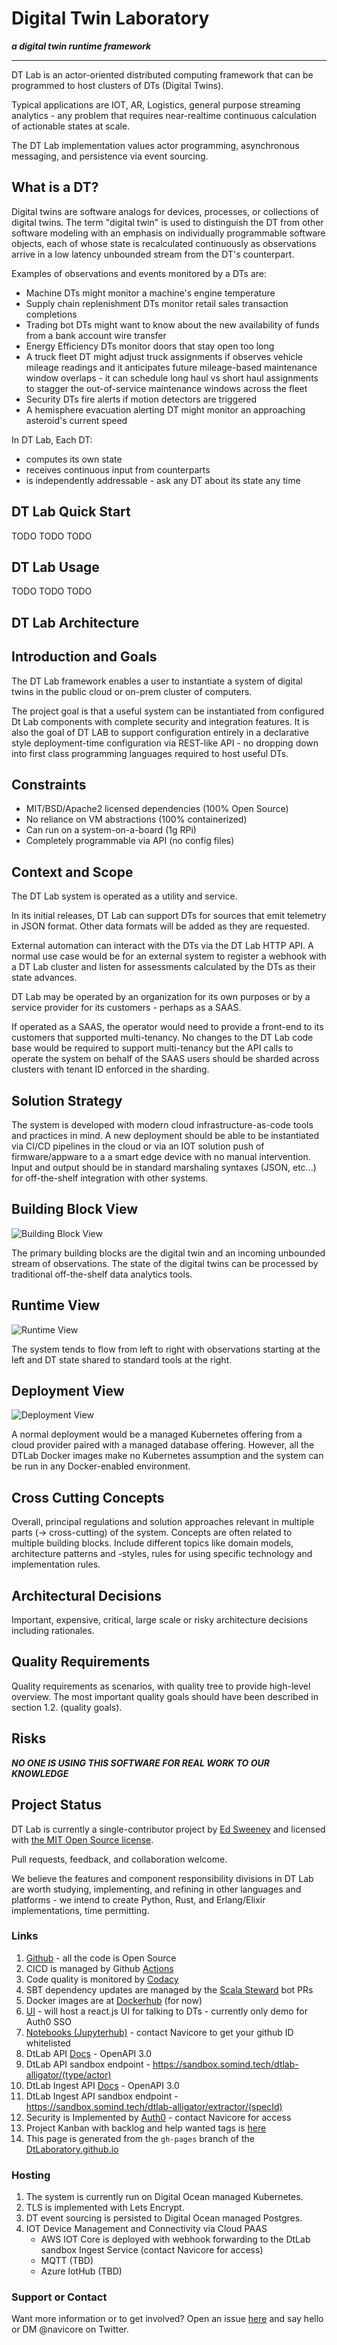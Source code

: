 Digital Twin Laboratory
============

***a digital twin runtime framework***

-------

DT Lab is an actor-oriented distributed computing framework that can be programmed
to host clusters of DTs (Digital Twins).

Typical applications are IOT, AR, Logistics, general purpose streaming analytics -
any problem that requires near-realtime continuous calculation of actionable
states at scale.

The DT Lab implementation values actor programming, asynchronous messaging, and
persistence via event sourcing.

## What is a DT?

Digital twins are software analogs for devices, processes, or collections of digital
twins.  The term "digital twin" is used to distinguish the DT from other software modeling
with an emphasis on individually programmable software objects, each of whose state is
recalculated continuously as observations arrive in a low latency unbounded stream from the DT's counterpart.

Examples of observations and events monitored by a DTs are:

  * Machine DTs might monitor a machine's engine temperature
  * Supply chain replenishment DTs monitor retail sales transaction completions
  * Trading bot DTs might want to know about the new availability of funds from a bank account wire transfer
  * Energy Efficiency DTs monitor doors that stay open too long
  * A truck fleet DT might adjust truck assignments if observes vehicle mileage readings and it anticipates future mileage-based maintenance window overlaps - it can schedule long haul vs short haul assignments to stagger the out-of-service maintenance windows across the fleet
  * Security DTs fire alerts if motion detectors are triggered
  * A hemisphere evacuation alerting DT might monitor an approaching asteroid's current speed

In DT Lab, Each DT:

  * computes its own state
  * receives continuous input from counterparts
  * is independently addressable - ask any DT about its state any time

## DT Lab Quick Start

TODO TODO TODO

## DT Lab Usage

TODO TODO TODO

## DT Lab Architecture

Introduction and Goals
-------

The DT Lab framework enables a user to instantiate a system of digital twins
in the public cloud or on-prem cluster of computers.

The project goal is that a useful system can be instantiated from configured
Dt Lab components with complete security and integration features.  It is
also the goal of DT LAB to support configuration entirely in a declarative
style deployment-time configuration via REST-like API - no dropping down into
first class programming languages required to host useful DTs.

Constraints
-------

* MIT/BSD/Apache2 licensed dependencies (100% Open Source)
* No reliance on VM abstractions (100% containerized)
* Can run on a system-on-a-board (1g RPi)
* Completely programmable via API (no config files)

Context and Scope
-------

The DT Lab system is operated as a utility and service.

In its initial releases, DT Lab can support DTs for sources that emit telemetry
in JSON format.  Other data formats will be added as they are requested.

External automation can interact with the DTs via the DT Lab HTTP API.
A normal use case would be for an external system to register a webhook with
a DT Lab cluster and listen for assessments calculated by the DTs as their
state advances.

DT Lab may be operated by an organization for its own purposes or by a
service provider for its customers - perhaps as a SAAS.

If operated as a SAAS, the operator would need to provide a front-end to
its customers that supported multi-tenancy.  No changes to the
DT Lab code base would be required to support multi-tenancy but the API calls
to operate the system on behalf of the SAAS users should be sharded across
clusters with tenant ID enforced in the sharding.

Solution Strategy
-------

The system is developed with modern cloud infrastructure-as-code tools and
practices in mind.  A new deployment should be able to be instantiated via
CI/CD pipelines in the cloud or via an IOT solution push of firmware/appware
to a a smart edge device with no manual intervention.  Input and output should
be in standard marshaling syntaxes (JSON, etc...) for off-the-shelf integration
with other systems.

Building Block View
-------

![Building Block View](diagrams/building_blocks_1.png)

The primary building blocks are the digital twin and an incoming unbounded
stream of observations. The state of the digital twins can be processed by
traditional off-the-shelf data analytics tools.

Runtime View
-------

![Runtime View](diagrams/runtime_1.png)

The system tends to flow from left to right with observations starting at the
left and DT state shared to standard tools at the right.


Deployment View
-------

![Deployment View](diagrams/deployment.png)

A normal deployment would be a managed Kubernetes offering from a cloud provider
paired with a managed database offering.  However, all the DTLab Docker images
make no Kubernetes assumption and the system can be run in any Docker-enabled
environment.

Cross Cutting Concepts
-------

Overall, principal regulations and solution approaches relevant in multiple parts (→ cross-cutting) of the system. Concepts are often related to multiple building blocks. Include different topics like domain models, architecture patterns and -styles, rules for using specific technology and implementation rules.

Architectural Decisions
-------

Important, expensive, critical, large scale or risky architecture decisions including rationales.


Quality Requirements
-------

Quality requirements as scenarios, with quality tree to provide high-level overview. The most important quality goals should have been described in section 1.2. (quality goals).

Risks
-------

***NO ONE IS USING THIS SOFTWARE FOR REAL WORK TO OUR KNOWLEDGE***

## Project Status

DT Lab is currently a single-contributor project by [Ed Sweeney](https://github.com/navicore) 
and licensed with [the MIT Open Source license](https://github.com/DTLaboratory/dtlab-scala-alligator/blob/master/LICENSE).

Pull requests, feedback, and collaboration welcome.

We believe the features and component responsibility divisions in DT Lab are
worth studying, implementing, and refining in other languages and platforms - we
intend to create Python, Rust, and Erlang/Elixir implementations, time permitting.

### Links

1. [Github](https://github.com/DtLaboratory) - all the code is Open Source
1. CICD is managed by Github [Actions](https://github.com/features/actions)
1. Code quality is monitored by [Codacy](https://app.codacy.com/organizations/gh/DtLaboratory/repositories)
1. SBT dependency updates are managed by the [Scala Steward](https://github.com/scala-steward-org/scala-steward) bot PRs
1. Docker images are at [Dockerhub](https://hub.docker.com/orgs/dtlaboratory/repositories) (for now)
1. [UI](https://sandbox.dtlaboratory.com) - will host a react.js UI for talking to DTs - currently only demo for Auth0 SSO
1. [Notebooks (Jupyterhub)](https://notebook.somind.tech) - contact Navicore to get your github ID whitelisted
1. DtLab API [Docs](https://somind.tech/dtlab-alligator/doc/dtlab/) - OpenAPI 3.0
1. DtLab API sandbox endpoint - https://sandbox.somind.tech/dtlab-alligator/(type/actor)
1. DtLab Ingest API [Docs](https://somind.tech/dtlab-alligator/doc/dtlab-ingest/) - OpenAPI 3.0
1. DtLab Ingest API sandbox endpoint - https://sandbox.somind.tech/dtlab-alligator/extractor/(specId)
1. Security is Implemented by [Auth0](https://manage.auth0.com/dashboard/us/navicore/) - contact Navicore for access
1. Project Kanban with backlog and help wanted tags is [here](https://github.com/orgs/DtLaboratory/projects/1)
1. This page is generated from the `gh-pages` branch of the [DtLaboratory.github.io](https://github.com/DtLaboratory/DtLaboratory.github.io/blob/gh-pages/index.md)

### Hosting

1. The system is currently run on Digital Ocean managed Kubernetes.
1. TLS is implemented with Lets Encrypt.
1. DT event sourcing is persisted to Digital Ocean managed Postgres.
1. IOT Device Management and Connectivity via Cloud PAAS
    * AWS IOT Core is deployed with webhook forwarding to the DtLab sandbox Ingest Service (contact Navicore for access)
    * MQTT (TBD)
    * Azure IotHub (TBD)

### Support or Contact

Want more information or to get involved?  Open an issue [here](https://github.com/DtLaboratory/DtLaboratory.github.io/issues) and say hello or DM @navicore on Twitter.
